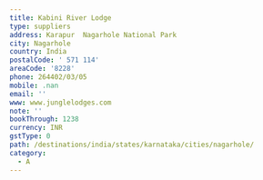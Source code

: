 ```yaml
---
title: Kabini River Lodge
type: suppliers
address: Karapur  Nagarhole National Park
city: Nagarhole
country: India
postalCode: ' 571 114'
areaCode: '8228'
phone: 264402/03/05
mobile: .nan
email: ''
www: www.junglelodges.com
note: ''
bookThrough: 1238
currency: INR
gstType: 0
path: /destinations/india/states/karnataka/cities/nagarhole/
category:
  - A
---
```



